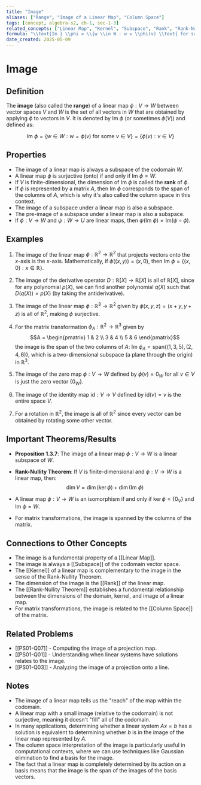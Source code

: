 ```yaml
---
title: "Image"
aliases: ["Range", "Image of a Linear Map", "Column Space"]
tags: [concept, algebra-s2, ch-1, sec-1-3]
related_concepts: ["Linear Map", "Kernel", "Subspace", "Rank", "Rank-Nullity Theorem"]
formula: "\\text{Im } \\phi = \\{w \\in W : w = \\phi(v) \\text{ for some } v \\in V\\} = \\{\\phi(v) : v \\in V\\}"
date_created: 2025-05-09
---
```


# Image

## Definition
The **image** (also called the **range**) of a linear map $\phi: V \rightarrow W$ between vector spaces $V$ and $W$ is the set of all vectors in $W$ that are obtained by applying $\phi$ to vectors in $V$. It is denoted by $\text{Im } \phi$ (or sometimes $\phi(V)$) and defined as:

$$\text{Im } \phi = \{w \in W : w = \phi(v) \text{ for some } v \in V\} = \{\phi(v) : v \in V\}$$

## Properties
- The image of a linear map is always a subspace of the codomain $W$.
- A linear map $\phi$ is surjective (onto) if and only if $\text{Im } \phi = W$.
- If $V$ is finite-dimensional, the dimension of $\text{Im } \phi$ is called the **rank** of $\phi$.
- If $\phi$ is represented by a matrix $A$, then $\text{Im } \phi$ corresponds to the span of the columns of $A$, which is why it's also called the column space in this context.
- The image of a subspace under a linear map is also a subspace.
- The pre-image of a subspace under a linear map is also a subspace.
- If $\phi: V \rightarrow W$ and $\psi: W \rightarrow U$ are linear maps, then $\psi(\text{Im } \phi) = \text{Im}(\psi \circ \phi)$.

## Examples
1. The image of the linear map $\phi: \mathbb{R}^2 \rightarrow \mathbb{R}^2$ that projects vectors onto the $x$-axis is the $x$-axis. Mathematically, if $\phi((x, y)) = (x, 0)$, then $\text{Im } \phi = \{(x, 0) : x \in \mathbb{R}\}$.

2. The image of the derivative operator $D: \mathbb{R}[X] \rightarrow \mathbb{R}[X]$ is all of $\mathbb{R}[X]$, since for any polynomial $p(X)$, we can find another polynomial $q(X)$ such that $D(q(X)) = p(X)$ (by taking the antiderivative).

3. The image of the linear map $\phi: \mathbb{R}^3 \rightarrow \mathbb{R}^2$ given by $\phi(x, y, z) = (x + y, y + z)$ is all of $\mathbb{R}^2$, making $\phi$ surjective.

4. For the matrix transformation $\phi_A: \mathbb{R}^2 \rightarrow \mathbb{R}^3$ given by 
   $$A = \begin{pmatrix} 1 & 2 \\ 3 & 4 \\ 5 & 6 \end{pmatrix}$$
   the image is the span of the two columns of $A$: $\text{Im } \phi_A = \text{span}\{(1, 3, 5), (2, 4, 6)\}$, which is a two-dimensional subspace (a plane through the origin) in $\mathbb{R}^3$.

5. The image of the zero map $\phi: V \rightarrow W$ defined by $\phi(v) = 0_W$ for all $v \in V$ is just the zero vector $\{0_W\}$.

6. The image of the identity map $\text{id}: V \rightarrow V$ defined by $\text{id}(v) = v$ is the entire space $V$.

7. For a rotation in $\mathbb{R}^2$, the image is all of $\mathbb{R}^2$ since every vector can be obtained by rotating some other vector.

## Important Theorems/Results
- **Proposition 1.3.7**: The image of a linear map $\phi: V \rightarrow W$ is a linear subspace of $W$.

- **Rank-Nullity Theorem**: If $V$ is finite-dimensional and $\phi: V \rightarrow W$ is a linear map, then:
  $$\dim V = \dim(\ker \phi) + \dim(\text{Im } \phi)$$
  
- A linear map $\phi: V \rightarrow W$ is an isomorphism if and only if $\ker \phi = \{0_V\}$ and $\text{Im } \phi = W$.

- For matrix transformations, the image is spanned by the columns of the matrix.

## Connections to Other Concepts
- The image is a fundamental property of a [[Linear Map]].
- The image is always a [[Subspace]] of the codomain vector space.
- The [[Kernel]] of a linear map is complementary to the image in the sense of the Rank-Nullity Theorem.
- The dimension of the image is the [[Rank]] of the linear map.
- The [[Rank-Nullity Theorem]] establishes a fundamental relationship between the dimensions of the domain, kernel, and image of a linear map.
- For matrix transformations, the image is related to the [[Column Space]] of the matrix.

## Related Problems
- [[PS01-Q07]] - Computing the image of a projection map.
- [[PS01-Q01]] - Understanding when linear systems have solutions relates to the image.
- [[PS01-Q03]] - Analyzing the image of a projection onto a line.

## Notes
- The image of a linear map tells us the "reach" of the map within the codomain.
- A linear map with a small image (relative to the codomain) is not surjective, meaning it doesn't "fill" all of the codomain.
- In many applications, determining whether a linear system $Ax = b$ has a solution is equivalent to determining whether $b$ is in the image of the linear map represented by $A$.
- The column space interpretation of the image is particularly useful in computational contexts, where we can use techniques like Gaussian elimination to find a basis for the image.
- The fact that a linear map is completely determined by its action on a basis means that the image is the span of the images of the basis vectors.
